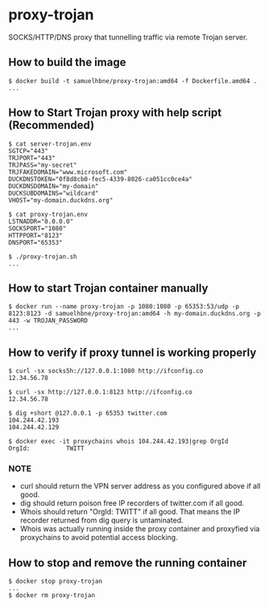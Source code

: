# proxy-trojan

SOCKS/HTTP/DNS proxy that tunnelling traffic via remote Trojan server.

## How to build the image

```shell
$ docker build -t samuelhbne/proxy-trojan:amd64 -f Dockerfile.amd64 .
...
```

## How to Start Trojan proxy with help script (Recommended)

```shell
$ cat server-trojan.env
SGTCP="443"
TRJPORT="443"
TRJPASS="my-secret"
TRJFAKEDOMAIN="www.microsoft.com"
DUCKDNSTOKEN="0f8d8cb0-fec5-4339-8026-ca051cc0ce4a"
DUCKDNSDOMAIN="my-domain"
DUCKSUBDOMAINS="wildcard"
VHOST="my-domain.duckdns.org"

$ cat proxy-trojan.env
LSTNADDR="0.0.0.0"
SOCKSPORT="1080"
HTTPPORT="8123"
DNSPORT="65353"

$ ./proxy-trojan.sh
...
```

## How to start Trojan container manually

```shell
$ docker run --name proxy-trojan -p 1080:1080 -p 65353:53/udp -p 8123:8123 -d samuelhbne/proxy-trojan:amd64 -h my-domain.duckdns.org -p 443 -w TROJAN_PASSWORD
...
```

## How to verify if proxy tunnel is working properly

```shell
$ curl -sx socks5h://127.0.0.1:1080 http://ifconfig.co
12.34.56.78

$ curl -sx http://127.0.0.1:8123 http://ifconfig.co
12.34.56.78

$ dig +short @127.0.0.1 -p 65353 twitter.com
104.244.42.193
104.244.42.129

$ docker exec -it proxychains whois 104.244.42.193|grep OrgId
OrgId:          TWITT
```

### NOTE

- curl should return the VPN server address as you configured above if all good.
- dig should return poison free IP recorders of twitter.com if all good.
- Whois should return "OrgId: TWITT" if all good. That means the IP recorder returned from dig query is untaminated.
- Whois was actually running inside the proxy container and proxyfied via proxychains to avoid potential access blocking.

## How to stop and remove the running container

```shell
$ docker stop proxy-trojan
...
$ docker rm proxy-trojan
```
